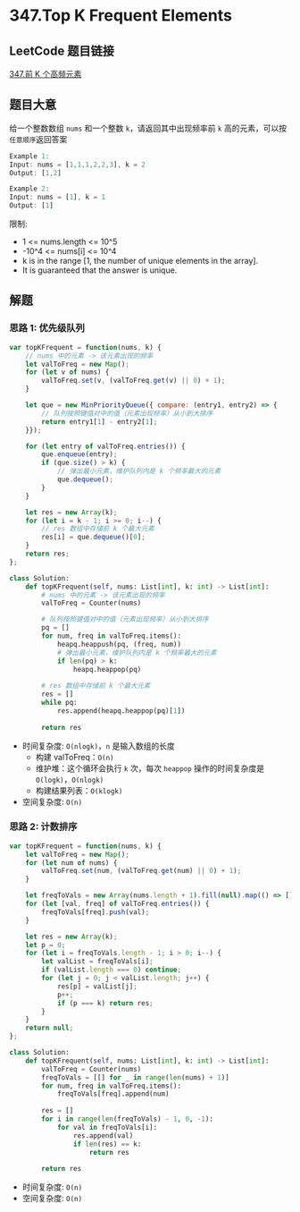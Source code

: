 # 347.Top K Frequent Elements

## LeetCode 题目链接

[347.前 K 个高频元素](https://leetcode.cn/problems/top-k-frequent-elements/)

## 题目大意

给一个整数数组 `nums` 和一个整数 `k`，请返回其中出现频率前 `k` 高的元素，可以按`任意顺序`返回答案

```js
Example 1:
Input: nums = [1,1,1,2,2,3], k = 2
Output: [1,2]

Example 2:
Input: nums = [1], k = 1
Output: [1]
```

限制:
- 1 <= nums.length <= 10^5
- -10^4 <= nums[i] <= 10^4
- k is in the range [1, the number of unique elements in the array].
- It is guaranteed that the answer is unique.

## 解题

### 思路 1: 优先级队列

```js
var topKFrequent = function(nums, k) {
    // nums 中的元素 -> 该元素出现的频率
    let valToFreq = new Map();
    for (let v of nums) {
        valToFreq.set(v, (valToFreq.get(v) || 0) + 1);
    }

    let que = new MinPriorityQueue({ compare: (entry1, entry2) => {
        // 队列按照键值对中的值（元素出现频率）从小到大排序
        return entry1[1] - entry2[1];
    }});

    for (let entry of valToFreq.entries()) {
        que.enqueue(entry);
        if (que.size() > k) {
            // 弹出最小元素，维护队列内是 k 个频率最大的元素
            que.dequeue();
        }
    }

    let res = new Array(k);
    for (let i = k - 1; i >= 0; i--) {
        // res 数组中存储前 k 个最大元素
        res[i] = que.dequeue()[0];
    }
    return res;
};
```
```python
class Solution:
    def topKFrequent(self, nums: List[int], k: int) -> List[int]:
        # nums 中的元素 -> 该元素出现的频率
        valToFreq = Counter(nums)

        # 队列按照键值对中的值（元素出现频率）从小到大排序
        pq = []
        for num, freq in valToFreq.items():
            heapq.heappush(pq, (freq, num))
            # 弹出最小元素，维护队列内是 k 个频率最大的元素
            if len(pq) > k:
                heapq.heappop(pq)
        
        # res 数组中存储前 k 个最大元素
        res = []
        while pq:
            res.append(heapq.heappop(pq)[1])
        
        return res
```

- 时间复杂度: `O(nlogk)`，`n` 是输入数组的长度
  - 构建 valToFreq：`O(n)`
  - 维护堆：这个循环会执行 `k` 次，每次 `heappop` 操作的时间复杂度是 `O(logk)`，`O(nlogk)`
  - 构建结果列表：`O(klogk)`
- 空间复杂度: `O(n)`

### 思路 2: 计数排序

```js
var topKFrequent = function(nums, k) {
    let valToFreq = new Map();
    for (let num of nums) {
        valToFreq.set(num, (valToFreq.get(num) || 0) + 1);
    }

    let freqToVals = new Array(nums.length + 1).fill(null).map(() => []);
    for (let [val, freq] of valToFreq.entries()) {
        freqToVals[freq].push(val);
    }

    let res = new Array(k);
    let p = 0;
    for (let i = freqToVals.length - 1; i > 0; i--) {
        let valList = freqToVals[i];
        if (valList.length === 0) continue;
        for (let j = 0; j < valList.length; j++) {
            res[p] = valList[j];
            p++;
            if (p === k) return res;
        }
    }
    return null;
};
```
```python
class Solution:
    def topKFrequent(self, nums: List[int], k: int) -> List[int]:
        valToFreq = Counter(nums)
        freqToVals = [[] for _ in range(len(nums) + 1)]
        for num, freq in valToFreq.items():
            freqToVals[freq].append(num)
            
        res = []
        for i in range(len(freqToVals) - 1, 0, -1):
            for val in freqToVals[i]:
                res.append(val)
                if len(res) == k:
                    return res
        
        return res
```

- 时间复杂度: `O(n)`
- 空间复杂度: `O(n)`